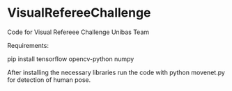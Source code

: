 # VisualRefereeChallenge
Code for Visual Refereee Challenge Unibas Team

Requirements:

  pip install tensorflow opencv-python numpy

  After installing the necessary libraries run the code with python movenet.py for detection of human pose.
